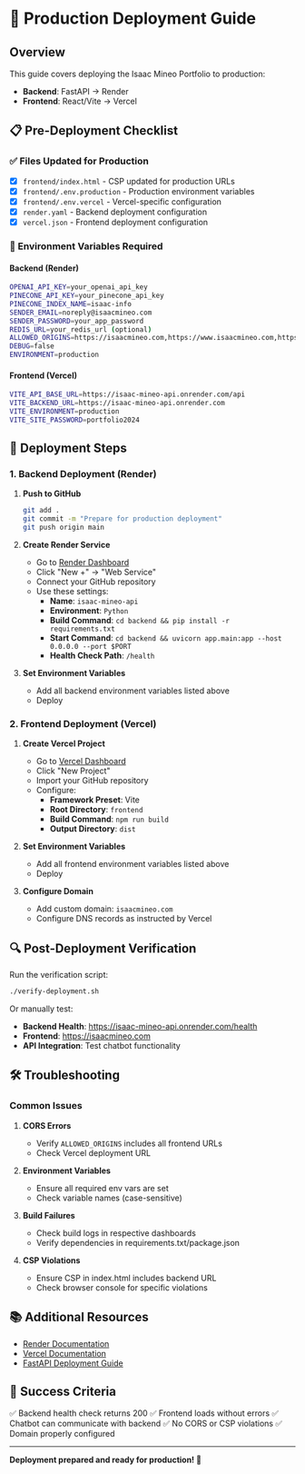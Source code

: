 # 🚀 Production Deployment Guide

## Overview
This guide covers deploying the Isaac Mineo Portfolio to production:
- **Backend**: FastAPI → Render
- **Frontend**: React/Vite → Vercel

## 📋 Pre-Deployment Checklist

### ✅ Files Updated for Production
- [x] `frontend/index.html` - CSP updated for production URLs
- [x] `frontend/.env.production` - Production environment variables
- [x] `frontend/.env.vercel` - Vercel-specific configuration
- [x] `render.yaml` - Backend deployment configuration
- [x] `vercel.json` - Frontend deployment configuration

### 🔧 Environment Variables Required

#### Backend (Render)
```bash
OPENAI_API_KEY=your_openai_api_key
PINECONE_API_KEY=your_pinecone_api_key
PINECONE_INDEX_NAME=isaac-info
SENDER_EMAIL=noreply@isaacmineo.com
SENDER_PASSWORD=your_app_password
REDIS_URL=your_redis_url (optional)
ALLOWED_ORIGINS=https://isaacmineo.com,https://www.isaacmineo.com,https://isaac-mineo.vercel.app
DEBUG=false
ENVIRONMENT=production
```

#### Frontend (Vercel)
```bash
VITE_API_BASE_URL=https://isaac-mineo-api.onrender.com/api
VITE_BACKEND_URL=https://isaac-mineo-api.onrender.com
VITE_ENVIRONMENT=production
VITE_SITE_PASSWORD=portfolio2024
```

## 🎯 Deployment Steps

### 1. Backend Deployment (Render)

1. **Push to GitHub**
   ```bash
   git add .
   git commit -m "Prepare for production deployment"
   git push origin main
   ```

2. **Create Render Service**
   - Go to [Render Dashboard](https://dashboard.render.com)
   - Click "New +" → "Web Service"
   - Connect your GitHub repository
   - Use these settings:
     - **Name**: `isaac-mineo-api`
     - **Environment**: `Python`
     - **Build Command**: `cd backend && pip install -r requirements.txt`
     - **Start Command**: `cd backend && uvicorn app.main:app --host 0.0.0.0 --port $PORT`
     - **Health Check Path**: `/health`

3. **Set Environment Variables**
   - Add all backend environment variables listed above
   - Deploy

### 2. Frontend Deployment (Vercel)

1. **Create Vercel Project**
   - Go to [Vercel Dashboard](https://vercel.com/dashboard)
   - Click "New Project"
   - Import your GitHub repository
   - Configure:
     - **Framework Preset**: Vite
     - **Root Directory**: `frontend`
     - **Build Command**: `npm run build`
     - **Output Directory**: `dist`

2. **Set Environment Variables**
   - Add all frontend environment variables listed above
   - Deploy

3. **Configure Domain**
   - Add custom domain: `isaacmineo.com`
   - Configure DNS records as instructed by Vercel

## 🔍 Post-Deployment Verification

Run the verification script:
```bash
./verify-deployment.sh
```

Or manually test:
- **Backend Health**: https://isaac-mineo-api.onrender.com/health
- **Frontend**: https://isaacmineo.com
- **API Integration**: Test chatbot functionality

## 🛠️ Troubleshooting

### Common Issues

1. **CORS Errors**
   - Verify `ALLOWED_ORIGINS` includes all frontend URLs
   - Check Vercel deployment URL

2. **Environment Variables**
   - Ensure all required env vars are set
   - Check variable names (case-sensitive)

3. **Build Failures**
   - Check build logs in respective dashboards
   - Verify dependencies in requirements.txt/package.json

4. **CSP Violations**
   - Ensure CSP in index.html includes backend URL
   - Check browser console for specific violations

## 📚 Additional Resources

- [Render Documentation](https://render.com/docs)
- [Vercel Documentation](https://vercel.com/docs)
- [FastAPI Deployment Guide](https://fastapi.tiangolo.com/deployment/)

## 🎉 Success Criteria

✅ Backend health check returns 200
✅ Frontend loads without errors
✅ Chatbot can communicate with backend
✅ No CORS or CSP violations
✅ Domain properly configured

---

**Deployment prepared and ready for production! 🚀**
